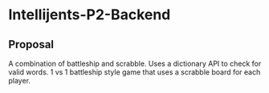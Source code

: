 # Intellijents-P2-Backend
## Proposal
A combination of battleship and scrabble.  Uses a dictionary API to check for valid words.  1 vs 1 battleship style game that uses a scrabble board for each player.
